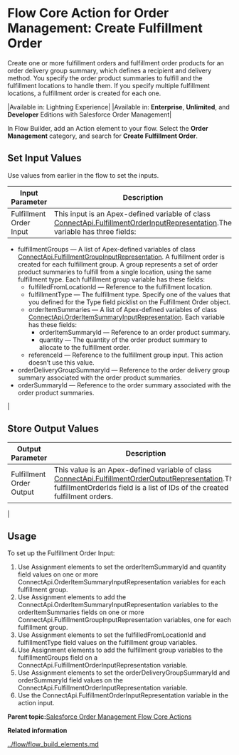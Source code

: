 # Flow Core Action for Order Management: Create Fulfillment Order

Create one or more fulfillment orders and fulfillment order products for an order delivery group summary, which defines a recipient and delivery method. You specify the order product summaries to fulfill and the fulfillment locations to handle them. If you specify multiple fulfillment locations, a fulfillment order is created for each one.

|Available in: Lightning Experience|
|Available in: **Enterprise**, **Unlimited**, and **Developer** Editions with Salesforce Order Management|

In Flow Builder, add an Action element to your flow. Select the **Order Management** category, and search for **Create Fulfillment Order**.

## Set Input Values

Use values from earlier in the flow to set the inputs.

|Input Parameter|Description|
|---------------|-----------|
|Fulfillment Order Input|This input is an Apex-defined variable of class [ConnectApi.FulfillmentOrderInputRepresentation](https://developer.salesforce.com/docs/atlas.en-us.apexcode.meta/apexcode/apex_connectapi_input_fulfillment_order.htm).The variable has three fields:

-   fulfillmentGroups — A list of Apex-defined variables of class [ConnectApi.FulfillmentGroupInputRepresentation](https://developer.salesforce.com/docs/atlas.en-us.apexcode.meta/apexcode/apex_connectapi_input_fulfillment_order.htm). A fulfillment order is created for each fulfillment group. A group represents a set of order product summaries to fulfill from a single location, using the same fulfillment type. Each fulfillment group variable has these fields:
    -   fulfilledFromLocationId — Reference to the fulfillment location.
    -   fulfillmentType — The fulfillment type. Specify one of the values that you defined for the Type field picklist on the Fulfillment Order object.
    -   orderItemSummaries — A list of Apex-defined variables of class [ConnectApi.OrderItemSummaryInputRepresentation](https://developer.salesforce.com/docs/atlas.en-us.apexcode.meta/apexcode/apex_connectapi_input_order_item_summary.htm). Each variable has these fields:
        -   orderItemSummaryId — Reference to an order product summary.
        -   quantity — The quantity of the order product summary to allocate to the fulfillment order.
    -   referenceId — Reference to the fulfillment group input. This action doesn’t use this value.
-   orderDeliveryGroupSummaryId — Reference to the order delivery group summary associated with the order product summaries.
-   orderSummaryId — Reference to the order summary associated with the order product summaries.

|

## Store Output Values

|Output Parameter|Description|
|----------------|-----------|
|Fulfillment Order Output|This value is an Apex-defined variable of class [ConnectApi.FulfillmentOrderOutputRepresentation](https://developer.salesforce.com/docs/atlas.en-us.apexcode.meta/apexcode/apex_connectapi_output_fulfillment_order_output.htm).The fulfillmentOrderIds field is a list of IDs of the created fulfillment orders.

|

## Usage

To set up the Fulfillment Order Input:

1.  Use Assignment elements to set the orderItemSummaryId and quantity field values on one or more ConnectApi.OrderItemSummaryInputRepresentation variables for each fulfillment group.
2.  Use Assignment elements to add the ConnectApi.OrderItemSummaryInputRepresentation variables to the orderItemSummaries fields on one or more ConnectApi.FulfillmentGroupInputRepresentation variables, one for each fulfillment group.
3.  Use Assignment elements to set the fulfilledFromLocationId and fulfillmentType field values on the fulfillment group variables.
4.  Use Assignment elements to add the fulfillment group variables to the fulfillmentGroups field on a ConnectApi.FulfillmentOrderInputRepresentation variable.
5.  Use Assignment elements to set the orderDeliveryGroupSummaryId and orderSummaryId field values on the ConnectApi.FulfillmentOrderInputRepresentation variable.
6.  Use the ConnectApi.FulfillmentOrderInputRepresentation variable in the action input.

**Parent topic:**[Salesforce Order Management Flow Core Actions](../flow/flow_ref_elements_om_actions_list.md)

**Related information**  


[../flow/flow\_build\_elements.md](../flow/flow_build_elements.md)

